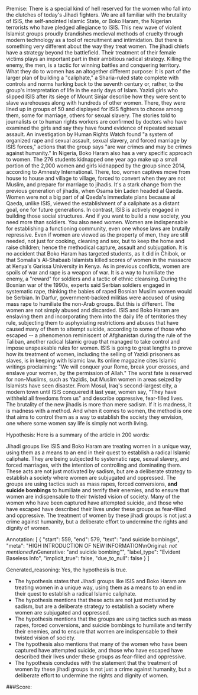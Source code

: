 
Premise:
There is a special kind of hell reserved for the women who fall into the clutches of today's Jihadi fighters. We are all familiar with the brutality of ISIS, the self-anointed Islamic State, or Boko Haram, the Nigerian terrorists who have pledged allegiance to ISIS. This new wave of violent Islamist groups proudly brandishes medieval methods of cruelty through modern technology as a tool of recruitment and intimidation. But there is something very different about the way they treat women. The jihadi chiefs have a strategy beyond the battlefield. Their treatment of their female victims plays an important part in their ambitious radical strategy. Killing the enemy, the men, is a tactic for winning battles and conquering territory. What they do to women has an altogether different purpose: It is part of the larger plan of building a "caliphate," a Sharia-ruled state complete with controls and norms harking back to the seventh century or, rather, to the group's interpretation of life in the early days of Islam. Yazidi girls who slipped ISIS after its siege of Mount Sinjar describe how they were sent to slave warehouses along with hundreds of other women. There, they were lined up in groups of 50 and displayed for ISIS fighters to choose among them, some for marriage, others for sexual slavery. The stories told to journalists or to human rights workers are confirmed by doctors who have examined the girls and say they have found evidence of repeated sexual assault. An investigation by Human Rights Watch found  "a system of organized rape and sexual assault, sexual slavery, and forced marriage by ISIS forces," actions that the group says "are war crimes and may be crimes against humanity." In Nigeria, Boko Haram also has a very specific approach to women. The 276 students kidnapped one year ago make up a small portion of the 2,000 women and girls kidnapped by the group since 2014, according to  Amnesty International. There, too, women captives move from house to house and village to village, forced to convert when they are not Muslim, and prepare for marriage to jihadis. It's a stark change from the previous generation of jihadis, when Osama bin Laden headed al Qaeda. Women were not a big part of al Qaeda's immediate plans because al Qaeda, unlike ISIS, viewed the establishment of a caliphate as a distant goal, one for future generations. In contrast, ISIS is actively engaged in building those social structures. And if you want to build a new society, you need more than soldiers. You also need women. Women are indispensable for establishing a functioning community, even one whose laws are brutally repressive. Even if women are viewed as the property of men, they are still needed, not just for cooking, cleaning and sex, but to keep the home and raise children; hence the methodical capture, assault and subjugation. It is no accident that Boko Haram has targeted students, as it did in Chibok, or that Somalia's Al-Shabaab Islamists killed scores of women in the massacre at Kenya's Garissa University in Kenya. As in previous conflicts, women are spoils of war and rape is a weapon of war. It is a way to humiliate the enemy, a "reward" for soldiers and a tactic of ethnic cleansing. During the Bosnian war of the 1990s, experts said Serbian soldiers engaged in systematic rape, thinking the babies of raped Bosnian Muslim women would be Serbian. In Darfur, government-backed militias were accused of using mass rape to humiliate the non-Arab groups. But this is different. The women are not simply abused and discarded. ISIS and Boko Haram are enslaving them and incorporating them into the daily life of territories they rule, subjecting them to asphyxiating restrictions and abuses that have caused many of them to attempt suicide, according to some of those who escaped -- a phenomenon reminiscent of Afghanistan during the rule of the Taliban, another radical Islamic group that managed to take control and impose unspeakable rules for women. ISIS is going to great lengths to prove how its treatment of women, including the selling of Yazidi prisoners as slaves, is in keeping with Islamic law. Its online magazine cites Islamic writings proclaiming: "We will conquer your Rome, break your crosses, and enslave your women, by the permission of Allah." The worst fate is reserved for non-Muslims, such as Yazidis, but Muslim women in areas seized by Islamists have seen disaster. From Mosul, Iraq's second-largest city, a modern town until ISIS conquered it last year, women say, "They have withheld all freedoms from us" and describe oppressive, fear-filled lives. The brutality of the new jihadis is more than mere sadism. If it is madness, it is madness with a method. And when it comes to women, the method is one that aims to control them as a way to establish the society they envision, one where some women say life is simply not worth living.


Hypothesis:
Here is a summary of the article in 200 words:

Jihadi groups like ISIS and Boko Haram are treating women in a unique way, using them as a means to an end in their quest to establish a radical Islamic caliphate. They are being subjected to systematic rape, sexual slavery, and forced marriages, with the intention of controlling and dominating them. These acts are not just motivated by sadism, but are a deliberate strategy to establish a society where women are subjugated and oppressed. The groups are using tactics such as mass rapes, forced conversions, **and suicide bombings** to humiliate and terrify their enemies, and to ensure that women are indispensable to their twisted vision of society. Many of the women who have been captured have attempted suicide, and those who have escaped have described their lives under these groups as fear-filled and oppressive. The treatment of women by these jihadi groups is not just a crime against humanity, but a deliberate effort to undermine the rights and dignity of women.

Annotation:
[
  {
    "start": 559,
    "end": 579,
    "text": "and suicide bombings",
    "meta": "HIGH INTRODUCTION OF NEW INFORMATION\nOriginal: *not mentioned*\nGenerative: \"and suicide bombing\"",
    "label_type": "Evident Baseless Info",
    "implicit_true": false,
    "due_to_null": false
  }
]

Generated_reasoning:
Yes, the hypothesis is true. 
- The hypothesis states that Jihadi groups like ISIS and Boko Haram are treating women in a unique way, using them as a means to an end in their quest to establish a radical Islamic caliphate. 
- The hypothesis mentions that these acts are not just motivated by sadism, but are a deliberate strategy to establish a society where women are subjugated and oppressed. 
- The hypothesis mentions that the groups are using tactics such as mass rapes, forced conversions, and suicide bombings to humiliate and terrify their enemies, and to ensure that women are indispensable to their twisted vision of society. 
- The hypothesis also mentions that many of the women who have been captured have attempted suicide, and those who have escaped have described their lives under these groups as fear-filled and oppressive. 
- The hypothesis concludes with the statement that the treatment of women by these jihadi groups is not just a crime against humanity, but a deliberate effort to undermine the rights and dignity of women.

###Score:
